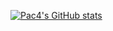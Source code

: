 [![Pac4's GitHub stats](https://github-readme-stats.vercel.app/api?username=Pac4games)](https://github.com/Pac4games/github-readme-stats)
